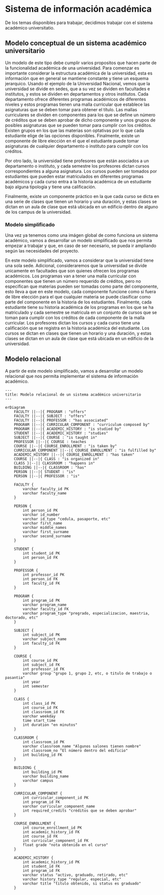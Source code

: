 # Sistema de información académica

De los temas disponibles para trabajar, decidimos trabajar con el sistema académico universitatio.

## Modelo conceptual de un sistema académico universitario

Un modelo de este tipo debe cumplir varios propositos que hacen parte de la
funcionalidad académica de una universidad. Para comenzar es importante considerar
la estructura académica de la universidad, esta es información que en general se
mantiene constante y tiene un esquema jerarquico. Usando el ejemplo de la Universidad
Nacional, vemos que la universidad se divide en sedes, que a su vez se dividen en
facultades e institutos, y estos se dividen en departamentos y otros institutos.
Cada departamento ofrece diferentes programas académicos de diferentes niveles y estos
programas tienen una malla curricular que establece las asignaturas que se deben
tomar para obtener el título. Las mallas curriculares se dividen en componentes para los
que se define un número de créditos que se deben aprobar de dicho componente y unos
grupos de posibles asignaturas que se pueden tomar para cumplir con los créditos.
Existen grupos en los que las materias son optativas por lo que cada estudiante elige
de las opciones disponibles. Finalmente, existe un componente de libre elección en el
que el estudiante puede tomar asignaturas de cualquier departamento o instituto para
cumplir con los créditos.

Por otro lado, la universidad tiene profesores que están asociados a un departamento o
instituto, y cada semestre los profesores dictan cursos correspondientes a alguna
asignatura. Los cursos pueden ser tomados por estudiantes que pueden estar matriculados
en diferentes programas académicos y cada curso entra a la historia académica de un
estudiante bajo alguna tipología y tiene una calificación.

Finalmente, existe un componente práctico en la que cada curso se dicta en una serie de
clases que tienen un horario y una duración, y estas clases se dictan en un aula de
clase que está ubicada en un edificio dentro de alguno de los campus de la universidad.

### Modelo simplificado

Una vez ya tenemos como una imágen global de como funciona un sistema académico, vamos a
desarrollar un modelo simplificado que nos permita empezar a trabajar y que, en caso de
ser necesario, se pueda ir ampliando según las necesidades del proyecto.

En este modelo simplificado, vamos a considerar que la universidad tiene una sola sede.
Adicional, consideraremos que la universidad se divide unicamente en
facultades que son quienes ofrecen los programas académicos. Los programas van a tener
una malla curricular con componentes que tienen un número requerido de créditos, pero
no especifican que materias pueden ser tomadas como parte del componente, esto lleva a
que en este modelo, cada componente funcione como si fuera de libre elección para el que
cualquier materia se puede clasificar como parte del componente en la historia de los
estudiantes.
Finalmente, cada estudiante tiene su historia académica de los programas en los que se
ha matriculado y cada semestre se matricula en un conjunto de cursos que se toman para
cumplir con los créditos de cada componente de la malla curricular. Los profesores
dictan los cursos y cada curso tiene una calificación que se registra en la historia
académica del estudiante. Los cursos se dictan en clases que tienen un horario y una
duración, y estas clases se dictan en un aula de clase que está ubicada en un edificio
de la universidad.

## Modelo relacional

A partir de este modelo simplificado, vamos a desarrollar un modelo relacional que nos
permita implementar el sistema de información académico.

```mermaid
---
title: Modelo relacional de un sistema académico universitario
---

erDiagram
    FACULTY ||--|{ PROGRAM : "offers"
    FACULTY ||--|{ SUBJECT : "offers"
    FACULTY ||--|{ PROFESSOR : "has associated"
    PROGRAM ||--|{ CURRICULAR_COMPONENT : "curriculum composed by"
    PROGRAM ||--|{ ACADEMIC_HISTORY : "is studied by"
    STUDENT ||--|{ ACADEMIC_HISTORY : "studies"
    SUBJECT ||--|{ COURSE : "is taught in"
    PROFESSOR ||--|{ COURSE : teaches
    COURSE ||--|{ COURSE_ENROLLMENT : "is taken by"
    CURRICULAR_COMPONENT ||--|{ COURSE_ENROLLMENT : "is fulfilled by"
    ACADEMIC_HISTORY ||--|{ COURSE_ENROLLMENT : "has taken"
    COURSE ||--|{ CLASS : "is organized in"
    CLASS }|--|| CLASSROOM : "happens in"
    BUILDING ||--|{ CLASSROOM : "has"
    PERSON ||--|{ STUDENT : "is"
    PERSON ||--|{ PROFESSOR : "is"

    FACULTY {
        varchar faculty_id PK
        varchar faculty_name
    }

    PERSON {
        int person_id PK
        varchar id_number
        varchar id_type "cedula, pasaporte, etc"
        varchar first_name
        varchar middle_names
        varchar first_surname
        varchar second_surname
    }

    STUDENT {
        int student_id PK
        int person_id FK
    }

    PROFESSOR {
        int professor_id PK
        int person_id FK
        int faculty_id FK
    }

    PROGRAM {
        int program_id PK
        varchar program_name
        varchar faculty_id FK
        varchar program_type "pregrado, especializacion, maestria, doctorado, etc"
    }

    SUBJECT {
        int subject_id PK
        varchar subject_name
        int faculty_id FK
    }

    COURSE {
        int course_id PK
        int subject_id FK
        int professor_id FK
        varchar group "grupo 1, grupo 2, etc, o titulo de trabajo o pasantia"
        int year
        int semester
    }

    CLASS {
        int class_id PK
        int course_id FK
        int classroom_id FK
        varchar weekday
        time start_time
        int duration "en minutos"
    }

    CLASSROOM {
        int classroom_id PK
        varchar classroom_name "Algunos salones tienen nombre"
        int classroom_no "El número dentro del edificio"
        int building_id FK
    }

    BUILDING {
        int building_id PK
        varchar building_name
        varchar campus
    }

    CURRICULAR_COMPONENT {
        int curricular_component_id PK
        int program_id FK
        varchar curricular_component_name
        int required_credits "créditos que se deben aprobar"
    }

    COURSE_ENROLLMENT {
        int course_enrollment_id PK
        int academic_history_id FK
        int course_id FK
        int curricular_component_id FK
        float grade "nota obtenida en el curso"
    }

    ACADEMIC_HISTORY {
        int academic_history_id PK
        int student_id FK
        int program_id FK
        varchar status "activo, graduado, retirado, etc"
        varchar history_type "regular, especial, etc"
        varchar title "titulo obtenido, si status es graduado"
    }
```
